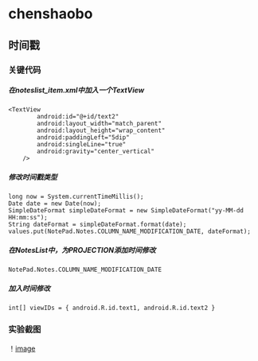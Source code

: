 # chenshaobo
## 时间戳
### 关键代码
##### 在noteslist_item.xml中加入一个TextView
```
<TextView
        android:id="@+id/text2"
        android:layout_width="match_parent"        
        android:layout_height="wrap_content"        
        android:paddingLeft="5dip"        
        android:singleLine="true"       
        android:gravity="center_vertical"       
    />
```
##### 修改时间戳类型
```
long now = System.currentTimeMillis();
Date date = new Date(now);
SimpleDateFormat simpleDateFormat = new SimpleDateFormat("yy-MM-dd HH:mm:ss");
String dateFormat = simpleDateFormat.format(date);
values.put(NotePad.Notes.COLUMN_NAME_MODIFICATION_DATE, dateFormat);
```
##### 在NotesList中，为PROJECTION添加时间修改
```
NotePad.Notes.COLUMN_NAME_MODIFICATION_DATE
```
##### 加入时间修改
```
int[] viewIDs = { android.R.id.text1, android.R.id.text2 }
```
### 实验截图
！[image](https://github.com/116052018111/chenshaobo/blob/master/QQ20201220014232.png)

